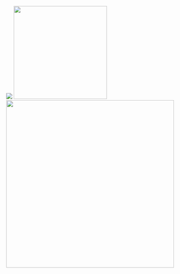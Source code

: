 
<p float="center">
<img src="https://user-images.githubusercontent.com/34707669/125443573-893b5b9b-4bb6-4d68-b237-636a64471f49.png" witdh="1000">
<img src="https://user-images.githubusercontent.com/34707669/125443478-d771b823-8d7e-4faa-9f24-f344e2dc4347.png" height="250">
<img src="https://user-images.githubusercontent.com/34707669/125443426-e237bbd3-7ed2-4ce6-9d75-f07d87bfbc7a.png" height="450">
</p>
